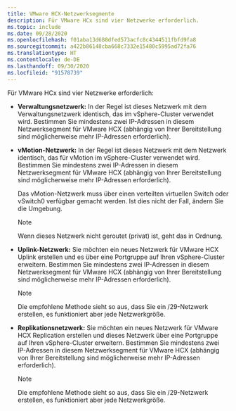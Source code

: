 ```yaml
---
title: VMware HCX-Netzwerksegmente
description: Für VMware HCx sind vier Netzwerke erforderlich.
ms.topic: include
ms.date: 09/28/2020
ms.openlocfilehash: f01aba13d688dfed573acfc8c4344511fbfd9fa8
ms.sourcegitcommit: a422b86148cba668c7332e15480c5995ad72fa76
ms.translationtype: HT
ms.contentlocale: de-DE
ms.lasthandoff: 09/30/2020
ms.locfileid: "91578739"
---
```

<!-- Used in avs-production-ready-deployment.md and tutorial-deploy-vmware-hcx.md -->

Für VMware HCx sind vier Netzwerke erforderlich:

- **Verwaltungsnetzwerk:** In der Regel ist dieses Netzwerk mit dem Verwaltungsnetzwerk identisch, das im vSphere-Cluster verwendet wird.  Bestimmen Sie mindestens zwei IP-Adressen in diesem Netzwerksegment für VMware HCX (abhängig von Ihrer Bereitstellung sind möglicherweise mehr IP-Adressen erforderlich).

- **vMotion-Netzwerk:** In der Regel ist dieses Netzwerk mit dem Netzwerk identisch, das für vMotion im vSphere-Cluster verwendet wird.  Bestimmen Sie mindestens zwei IP-Adressen in diesem Netzwerksegment für VMware HCX (abhängig von Ihrer Bereitstellung sind möglicherweise mehr IP-Adressen erforderlich).  

   Das vMotion-Netzwerk muss über einen verteilten virtuellen Switch oder vSwitch0 verfügbar gemacht werden. Ist dies nicht der Fall, ändern Sie die Umgebung.

   > [!NOTE]
   > Wenn dieses Netzwerk nicht geroutet (privat) ist, geht das in Ordnung.

- **Uplink-Netzwerk:** Sie möchten ein neues Netzwerk für VMware HCX Uplink erstellen und es über eine Portgruppe auf Ihren vSphere-Cluster erweitern.  Bestimmen Sie mindestens zwei IP-Adressen in diesem Netzwerksegment für VMware HCX (abhängig von Ihrer Bereitstellung sind möglicherweise mehr IP-Adressen erforderlich).  

   > [!NOTE]
   > Die empfohlene Methode sieht so aus, dass Sie ein /29-Netzwerk erstellen, es funktioniert aber jede Netzwerkgröße.

- **Replikationsnetzwerk:** Sie möchten ein neues Netzwerk für VMware HCX Replication erstellen und dieses Netzwerk über eine Portgruppe auf Ihren vSphere-Cluster erweitern.  Bestimmen Sie mindestens zwei IP-Adressen in diesem Netzwerksegment für VMware HCX (abhängig von Ihrer Bereitstellung sind möglicherweise mehr IP-Adressen erforderlich).

   > [!NOTE]
   > Die empfohlene Methode sieht so aus, dass Sie ein /29-Netzwerk erstellen, es funktioniert aber jede Netzwerkgröße.